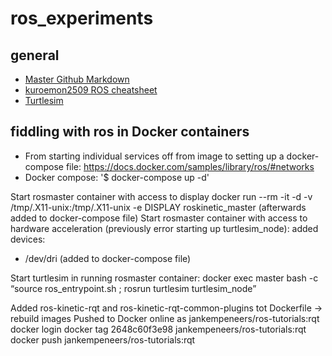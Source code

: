 # ros_experiments
## general
- [Master Github Markdown](https://guides.github.com/features/mastering-markdown/)
- [kuroemon2509 ROS cheatsheet](https://github.com/kuroemon2509/ROS-cheatsheet)
- [Turtlesim](http://wiki.ros.org/ROS/Tutorials/UnderstandingNodes)

## fiddling with ros in Docker containers
* From starting individual services off from image to setting up a docker-compose file: https://docs.docker.com/samples/library/ros/#networks
* Docker compose: '$ docker-compose up -d'

Start rosmaster container with access to display
docker run --rm -it -d -v /tmp/.X11-unix:/tmp/.X11-unix -e DISPLAY roskinetic_master
	(afterwards added to docker-compose file)
Start rosmaster container with access to hardware acceleration (previously error starting up turtlesim_node): added
devices:
  - /dev/dri
(added to docker-compose file)

Start turtlesim in running rosmaster container: 
docker exec master bash -c “source ros_entrypoint.sh ; rosrun turtlesim turtlesim_node”

Added ros-kinetic-rqt and ros-kinetic-rqt-common-plugins tot Dockerfile → rebuild images
Pushed to Docker online as jankempeneers/ros-tutorials:rqt
docker login
docker tag 2648c60f3e98 jankempeneers/ros-tutorials:rqt
docker push jankempeneers/ros-tutorials:rqt

